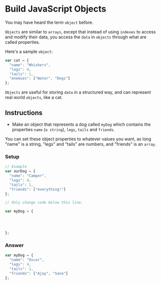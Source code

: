 # Build JavaScript Objects

You may have heard the term `object` before.

`Objects` are similar to `arrays`, except that instead of using `indexes`
to access and modify their data, you access the `data` in `objects`
through what are called properties.

Here's a sample `object`:

```javascript
var cat = {
  "name": "Whiskers",
  "legs": 4,
  "tails": 1,
  "enemies": ["Water", "Dogs"]
};
```

`Objects` are useful for storing `data` in a structured way, and can
represent real world `objects`, like a cat.

## Instructions
 - Make an object that represents a dog called `myDog` which contains
 the properties `name` (`a string`), `legs`, `tails` and `friends`.

You can set these object properties to whatever values you want, as
long "name" is a string, "legs" and "tails" are numbers, and "friends"
is an `array`.

### Setup

```javascript
// Example
var ourDog = {
  "name": "Camper",
  "legs": 4,
  "tails": 1,
  "friends": ["everything!"]
};

// Only change code below this line.

var myDog = {




};
```

### Answer

```javascript
var myDog = {
  "name": "Oscar",
  "legs": 4,
  "tails": 1,
  "friends": ["Ajay", "Sana"]
};
```

